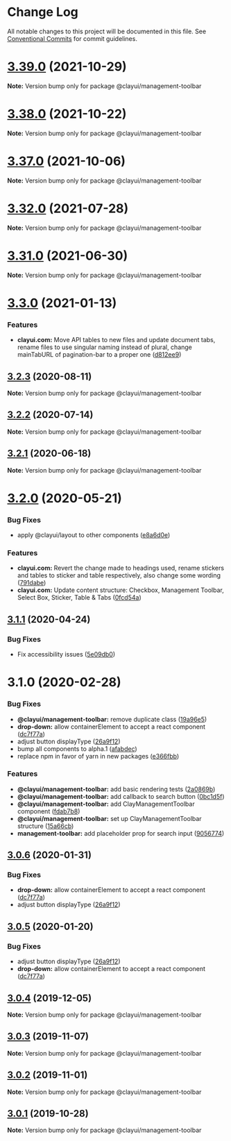 # Change Log

All notable changes to this project will be documented in this file.
See [Conventional Commits](https://conventionalcommits.org) for commit guidelines.

# [3.39.0](https://github.com/liferay/clay/compare/v3.38.0...v3.39.0) (2021-10-29)

**Note:** Version bump only for package @clayui/management-toolbar

# [3.38.0](https://github.com/liferay/clay/compare/v3.37.0...v3.38.0) (2021-10-22)

**Note:** Version bump only for package @clayui/management-toolbar

# [3.37.0](https://github.com/liferay/clay/compare/v3.36.0...v3.37.0) (2021-10-06)

**Note:** Version bump only for package @clayui/management-toolbar

# [3.32.0](https://github.com/liferay/clay/compare/v3.31.0...v3.32.0) (2021-07-28)

**Note:** Version bump only for package @clayui/management-toolbar

# [3.31.0](https://github.com/liferay/clay/compare/v3.30.0...v3.31.0) (2021-06-30)

**Note:** Version bump only for package @clayui/management-toolbar

# [3.3.0](https://github.com/liferay/clay/compare/@clayui/management-toolbar@3.2.3...@clayui/management-toolbar@3.3.0) (2021-01-13)

### Features

-   **clayui.com:** Move API tables to new files and update document tabs, rename files to use singular naming instead of plural, change mainTabURL of pagination-bar to a proper one ([d812ee9](https://github.com/liferay/clay/commit/d812ee9))

## [3.2.3](https://github.com/liferay/clay/compare/@clayui/management-toolbar@3.2.2...@clayui/management-toolbar@3.2.3) (2020-08-11)

**Note:** Version bump only for package @clayui/management-toolbar

## [3.2.2](https://github.com/liferay/clay/compare/@clayui/management-toolbar@3.2.1...@clayui/management-toolbar@3.2.2) (2020-07-14)

**Note:** Version bump only for package @clayui/management-toolbar

## [3.2.1](https://github.com/liferay/clay/compare/@clayui/management-toolbar@3.2.0...@clayui/management-toolbar@3.2.1) (2020-06-18)

**Note:** Version bump only for package @clayui/management-toolbar

# [3.2.0](https://github.com/liferay/clay/compare/@clayui/management-toolbar@3.1.1...@clayui/management-toolbar@3.2.0) (2020-05-21)

### Bug Fixes

-   apply @clayui/layout to other components ([e8a6d0e](https://github.com/liferay/clay/commit/e8a6d0e))

### Features

-   **clayui.com:** Revert the change made to headings used, rename stickers and tables to sticker and table respectively, also change some wording ([791dabe](https://github.com/liferay/clay/commit/791dabe))
-   **clayui.com:** Update content structure: Checkbox, Management Toolbar, Select Box, Sticker, Table & Tabs ([0fcd54a](https://github.com/liferay/clay/commit/0fcd54a))

## [3.1.1](https://github.com/liferay/clay/compare/@clayui/management-toolbar@3.1.0...@clayui/management-toolbar@3.1.1) (2020-04-24)

### Bug Fixes

-   Fix accessibility issues ([5e09db0](https://github.com/liferay/clay/commit/5e09db0))

# 3.1.0 (2020-02-28)

### Bug Fixes

-   **@clayui/management-toolbar:** remove duplicate class ([19a96e5](https://github.com/liferay/clay/commit/19a96e5))
-   **drop-down:** allow containerElement to accept a react component ([dc7f77a](https://github.com/liferay/clay/commit/dc7f77a))
-   adjust button displayType ([26a9f12](https://github.com/liferay/clay/commit/26a9f12))
-   bump all components to alpha.1 ([afabdec](https://github.com/liferay/clay/commit/afabdec))
-   replace npm in favor of yarn in new packages ([e366fbb](https://github.com/liferay/clay/commit/e366fbb))

### Features

-   **@clayui/management-toolbar:** add basic rendering tests ([2a0869b](https://github.com/liferay/clay/commit/2a0869b))
-   **@clayui/management-toolbar:** add callback to search button ([0bc1d5f](https://github.com/liferay/clay/commit/0bc1d5f))
-   **@clayui/management-toolbar:** add ClayManagementToolbar component ([fdab7b8](https://github.com/liferay/clay/commit/fdab7b8))
-   **@clayui/management-toolbar:** set up ClayManagementToolbar structure ([15a66cb](https://github.com/liferay/clay/commit/15a66cb))
-   **management-toolbar:** add placeholder prop for search input ([9056774](https://github.com/liferay/clay/commit/9056774))

## [3.0.6](https://github.com/liferay/clay/tree/master/packages/clay-management-toolbar/compare/@clayui/management-toolbar@3.0.3...@clayui/management-toolbar@3.0.6) (2020-01-31)

### Bug Fixes

-   **drop-down:** allow containerElement to accept a react component ([dc7f77a](https://github.com/liferay/clay/commit/dc7f77a))
-   adjust button displayType ([26a9f12](https://github.com/liferay/clay/commit/26a9f12))

## [3.0.5](https://github.com/liferay/clay/tree/master/packages/clay-management-toolbar/compare/@clayui/management-toolbar@3.0.3...@clayui/management-toolbar@3.0.5) (2020-01-20)

### Bug Fixes

-   adjust button displayType ([26a9f12](https://github.com/liferay/clay/commit/26a9f12))
-   **drop-down:** allow containerElement to accept a react component ([dc7f77a](https://github.com/liferay/clay/commit/dc7f77a))

## [3.0.4](https://github.com/liferay/clay/tree/master/packages/clay-management-toolbar/compare/@clayui/management-toolbar@3.0.3...@clayui/management-toolbar@3.0.4) (2019-12-05)

**Note:** Version bump only for package @clayui/management-toolbar

## [3.0.3](https://github.com/liferay/clay/tree/master/packages/clay-management-toolbar/compare/@clayui/management-toolbar@3.0.2...@clayui/management-toolbar@3.0.3) (2019-11-07)

**Note:** Version bump only for package @clayui/management-toolbar

## [3.0.2](https://github.com/liferay/clay/tree/master/packages/clay-management-toolbar/compare/@clayui/management-toolbar@3.0.1...@clayui/management-toolbar@3.0.2) (2019-11-01)

**Note:** Version bump only for package @clayui/management-toolbar

## [3.0.1](https://github.com/liferay/clay/tree/master/packages/clay-management-toolbar/compare/@clayui/management-toolbar@3.0.0...@clayui/management-toolbar@3.0.1) (2019-10-28)

**Note:** Version bump only for package @clayui/management-toolbar
